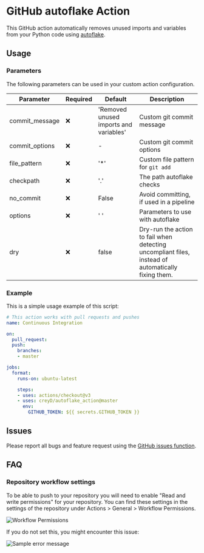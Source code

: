 # GitHub autoflake Action

This GitHub action automatically removes unused imports and variables from your Python code using [autoflake](https://pypi.org/project/autoflake/).

## Usage
### Parameters
The following parameters can be used in your custom action configuration.

| Parameter | Required | Default | Description |
| - | - | - | - |
| commit_message | :x: | 'Removed unused imports and variables' | Custom git commit message |
| commit_options | :x: | - | Custom git commit options |
| file_pattern | :x: | '&ast;' | Custom file pattern for `git add` |
| checkpath | :x: | '.' | The path autoflake checks |
| no_commit | :x: | False | Avoid committing, if used in a pipeline |
| options | :x: | ' ' | Parameters to use with autoflake |
| dry | :x: | false | Dry-run the action to fail when detecting uncompliant files, instead of automatically fixing them. |


### Example

This is a simple usage example of this script:

```yaml
# This action works with pull requests and pushes
name: Continuous Integration

on:
  pull_request:
  push:
    branches:
    - master

jobs:
  format:
    runs-on: ubuntu-latest

    steps:
    - uses: actions/checkout@v3
    - uses: creyD/autoflake_action@master
      env:
        GITHUB_TOKEN: ${{ secrets.GITHUB_TOKEN }}

```

## Issues

Please report all bugs and feature request using the [GitHub issues function](https://github.com/creyD/autoflake_action/issues/new).

## FAQ

### Repository workflow settings

To be able to push to your repository you will need to enable "Read and write permissions" for your repository. You can find these settings in the settings of the repository under Actions > General > Workflow Permissions.

![Workflow Permissions](https://github.com/creyD/autoflake_action/assets/15138480/05d5d993-970f-4835-bfeb-2d067afcf352)

If you do not set this, you might encounter this issue:

![Sample error message](https://github.com/creyD/autoflake_action/assets/15138480/e71c814f-e7e9-4636-973b-750d6b950b84)
